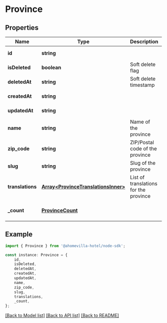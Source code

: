 # Province


## Properties

Name | Type | Description | Notes
------------ | ------------- | ------------- | -------------
**id** | **string** |  | [default to undefined]
**isDeleted** | **boolean** | Soft delete flag | [default to undefined]
**deletedAt** | **string** | Soft delete timestamp | [default to undefined]
**createdAt** | **string** |  | [default to undefined]
**updatedAt** | **string** |  | [default to undefined]
**name** | **string** | Name of the province | [default to undefined]
**zip_code** | **string** | ZIP/Postal code of the province | [default to undefined]
**slug** | **string** | Slug of the province | [default to undefined]
**translations** | [**Array&lt;ProvinceTranslationsInner&gt;**](ProvinceTranslationsInner.md) | List of translations for the province | [default to undefined]
**_count** | [**ProvinceCount**](ProvinceCount.md) |  | [optional] [default to undefined]

## Example

```typescript
import { Province } from '@ahomevilla-hotel/node-sdk';

const instance: Province = {
    id,
    isDeleted,
    deletedAt,
    createdAt,
    updatedAt,
    name,
    zip_code,
    slug,
    translations,
    _count,
};
```

[[Back to Model list]](../README.md#documentation-for-models) [[Back to API list]](../README.md#documentation-for-api-endpoints) [[Back to README]](../README.md)
